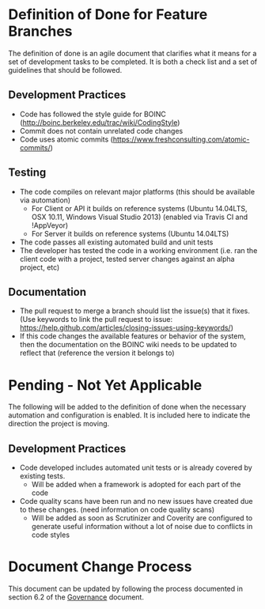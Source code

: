 # Definition of Done for Feature Branches
The definition of done is an agile document that clarifies what it means for a set of development tasks to be completed.  It is both a check list and a set of guidelines that should be followed.

## Development Practices
- Code has followed the style guide for BOINC (http://boinc.berkeley.edu/trac/wiki/CodingStyle)
- Commit does not contain unrelated code changes
- Code uses atomic commits (https://www.freshconsulting.com/atomic-commits/)

## Testing
- The code compiles on relevant major platforms (this should be available via automation)
  - For Client or API it builds on reference systems (Ubuntu 14.04LTS, OSX 10.11, Windows Visual Studio 2013) (enabled via Travis CI and !AppVeyor)
  - For Server it builds on reference systems (Ubuntu 14.04LTS)
- The code passes all existing automated build and unit tests
- The developer has tested the code in a working environment (i.e. ran the client code with a project, tested server changes against an alpha project, etc)

## Documentation
- The pull request to merge a branch should list the issue(s) that it fixes.  (Use keywords to link the pull request to issue: https://help.github.com/articles/closing-issues-using-keywords/)
- If this code changes the available features or behavior of the system, then the documentation on the BOINC wiki needs to be updated to reflect that (reference the version it belongs to)

# Pending - Not Yet Applicable
The following will be added to the definition of done when the necessary automation and configuration is enabled.  It is included here to indicate the direction the project is moving.

## Development Practices
- Code developed includes automated unit tests or is already covered by existing tests.
  - Will be added when a framework is adopted for each part of the code
- Code quality scans have been run and no new issues have created due to these changes.  (need information on code quality scans)
  - Will be added as soon as Scrutinizer and Coverity are configured to generate useful information without a lot of noise due to conflicts in code styles

# Document Change Process
This document can be updated by following the process documented in section 6.2 of the [Governance](../Governance_Documents/Governance.md#62-development-documents) document.
